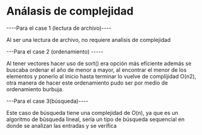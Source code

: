 # Análasis de complejidad

----Para el case 1 (lectura de archivo)----

Al ser una lectura de archivo, no requiere analisis de complejidad 

---Para el case 2 (ordenamiento) -----

Al tener vectores hacer uso de sort() era opción más eficiente además se buscaba ordenar el año de menor a mayor, al encontrar el menor de los elementos y ponerlo al inicio hasta terminar lo vuelve de complijidad O(n2), otra manera de hacer este ordenamiento pudo ser por medio de ordenamiento burbuja.

---Para el case 3(búsqueda)----

Este caso de búsqueda tiene una complejidad de O(n), ya que es un algoritmo de búsqueda lineal, sería un tipo de búsqueda sequencial en donde se analizan las entradas y se verifica


